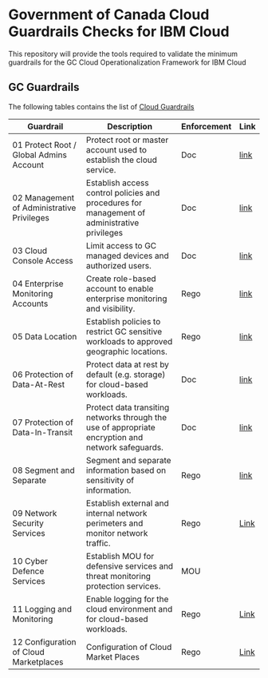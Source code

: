 # Government of Canada Cloud Guardrails Checks for IBM Cloud

This repository will provide the tools required to validate the minimum guardrails for the GC Cloud Operationalization Framework for IBM Cloud

## GC Guardrails

The following tables contains the list of [Cloud Guardrails](https://github.com/canada-ca/cloud-guardrails) 

| Guardrail | Description | Enforcement | Link |
|----|----|----| --- |
| 01 Protect Root / Global Admins Account | Protect root or master account used to establish the cloud service. | Doc | [link](./guardrails/01-mfa-validation/guardrail-1-mfa.md)  |
| 02 Management of Administrative Privileges | Establish access control policies and procedures for management of administrative privileges | Doc | [link](./guardrails/02-management-administration-privileges/management-administration-privileges.md)   |
| 03 Cloud Console Access | Limit access to GC managed devices and authorized users. | Doc | [link](./guardrails/03-cloud-console-access/cloud-console-access.md)  |
| 04 Enterprise Monitoring Accounts | Create role-based account to enable enterprise monitoring and visibility. | Rego | [link](guardrails/04-monitoring-account/04-monitoring-account.md) |
| 05 Data Location | Establish policies to restrict GC sensitive workloads to approved geographic locations. | Rego | [link](guardrails/05-data-location/guardrail-6-data-location.md) |
| 06 Protection of Data-At-Rest | Protect data at rest by default (e.g. storage) for cloud-based workloads. | Doc | [link](./guardrails/06-data-at-rest/guardrail-6-at-rest.md) |
| 07 Protection of Data-In-Transit | Protect data transiting networks through the use of appropriate encryption and network safeguards. | Doc | [link](./guardrails/07-data-in-transit/guardrail-7-in-transit.md) |
| 08 Segment and Separate | Segment and separate information based on sensitivity of information. | Rego | [link](./guardrails/08-segment-separate/guardrail-8-segment-separate.md) |
| 09 Network Security Services | Establish external and internal network perimeters and monitor network traffic.| Rego | [Link](./guardrails/09_Limit_egress_traffic/guardrails-9-network-security-services.md) |
| 10 Cyber Defence Services | Establish MOU for defensive services and threat monitoring protection services. | MOU |
| 11 Logging and Monitoring | Enable logging for the cloud environment and for cloud-based workloads. | Rego | [Link](./guardrails/11-logging-and-monitoring/guardrail-11-logging-monitoring.md) |
| 12 Configuration of Cloud Marketplaces | Configuration of Cloud Market Places | Rego | [Link](./guardrails/12-market-place/guardrail-12-marketplace.md) |

